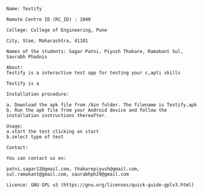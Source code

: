 

    Name: Testify

    Remote Centre ID (RC_ID) : 1040

    College: College of Engineering, Pune

    City, Stae, Maharashtra, 41101

    Names of the students: Sagar Patni, Piyush Thakare, Ramakant Sul, Saurabh Phadnis

    About: 
    Testify is a interactive test app for testing your c,apti skills
    
    Testify is a 
    
    Installation procedure:

    a. Download the apk file from /bin folder. The filename is Testify.apk 
    b. Run the apk file from your Android device and follow the installation instructions thereafter.

    Usage:
    a.start the test clicking on start
    b.select type of test 

    Contact:

    You can contact us on:

    patni.sagar12@gmail.com, thakarepiyush@gmail.com, sul.ramakant@gmail.com, saurabhph29@gmail.com
    
    Licence: GNU GPL v3 (https://gnu.org/licenses/quick-guide-gplv3.html)
